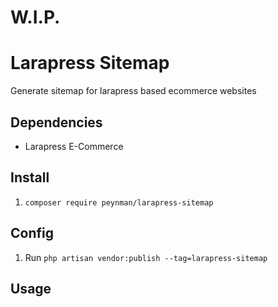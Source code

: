 # W.I.P.

# Larapress Sitemap
Generate sitemap for larapress based ecommerce websites

## Dependencies
* Larapress E-Commerce

## Install
1. ```composer require peynman/larapress-sitemap```

## Config
1. Run ```php artisan vendor:publish --tag=larapress-sitemap```

## Usage
